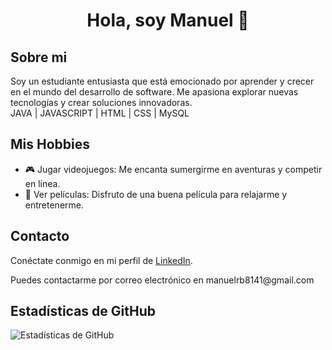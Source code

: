 <h1 align="center" color="red" >Hola, soy Manuel 👋</h1>
<h2>Sobre mi</h2>
<p>Soy un estudiante entusiasta que está emocionado por aprender y crecer en el mundo del desarrollo de software. Me apasiona explorar nuevas tecnologías y crear soluciones innovadoras.<br>
JAVA | JAVASCRIPT | HTML | CSS | MySQL</p>

<h2>Mis Hobbies</h2>
<ul>
	
  <li>🎮 Jugar videojuegos: Me encanta sumergirme en aventuras y competir en línea.
  <li>🍿 Ver películas: Disfruto de una buena película para relajarme y entretenerme.</li>
</ul>

<!-- Contacto a la izquierda -->
<h2>Contacto</h2>
<p>Conéctate conmigo en mi perfil de <a href="https://www.linkedin.com/in/manuel29/">LinkedIn</a>.</p>
<p>Puedes contactarme por correo electrónico en manuelrb8141@gmail.com</p>

<h2>Estadísticas de GitHub</h2>
<p>
  <img src="https://github-readme-stats.vercel.app/api?username=ManuelCRC&show_icons=true&theme=radical" alt="Estadísticas de GitHub">
</p>

<!-- Proyectos Destacados (opcional) -->
<!-- <h2>Proyectos Destacados</h2>
<p>Aquí puedes destacar algunos de tus proyectos más emocionantes:</p>

<p>
  1. [Proyecto 1](URL_del_proyecto_1): Breve descripción.
  2. [Proyecto 2](URL_del_proyecto_2): Breve descripción.
  3. [Proyecto 3](URL_del_proyecto_3): Breve descripción.
</p> -->
